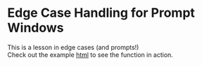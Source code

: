 # Edge Case Handling for Prompt Windows

This is a lesson in edge cases (and prompts!)<br>
Check out the example <a target="_blank" href="http://htmlpreview.github.io/?https://github.com/patci/prompt_edge_cases/blob/master/example.html">html</a> to see the function in action.


